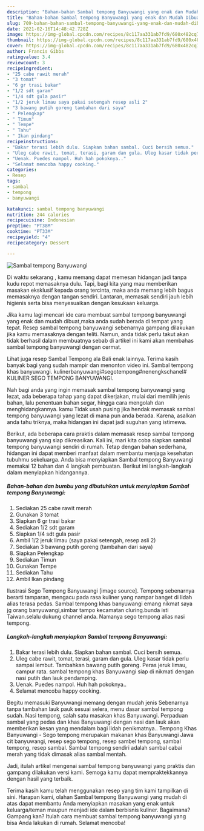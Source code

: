 ```yaml
---
description: "Bahan-bahan Sambal tempong Banyuwangi yang enak dan Mudah Dibuat"
title: "Bahan-bahan Sambal tempong Banyuwangi yang enak dan Mudah Dibuat"
slug: 709-bahan-bahan-sambal-tempong-banyuwangi-yang-enak-dan-mudah-dibuat
date: 2021-02-16T14:48:42.728Z
image: https://img-global.cpcdn.com/recipes/8c117aa331ab7fd9/680x482cq70/sambal-tempong-banyuwangi-foto-resep-utama.jpg
thumbnail: https://img-global.cpcdn.com/recipes/8c117aa331ab7fd9/680x482cq70/sambal-tempong-banyuwangi-foto-resep-utama.jpg
cover: https://img-global.cpcdn.com/recipes/8c117aa331ab7fd9/680x482cq70/sambal-tempong-banyuwangi-foto-resep-utama.jpg
author: Francis Gibbs
ratingvalue: 3.4
reviewcount: 3
recipeingredient:
- "25 cabe rawit merah"
- "3 tomat"
- "6 gr trasi bakar"
- "1/2 sdt garam"
- "1/4 sdt gula pasir"
- "1/2 jeruk limau saya pakai setengah resep asli 2"
- "3 bawang putih goreng tambahan dari saya"
- " Pelengkap"
- " Timun"
- " Tempe"
- " Tahu"
- " Ikan pindang"
recipeinstructions:
- "Bakar terasi lebih dulu. Siapkan bahan sambal. Cuci bersih semua."
- "Uleg cabe rawit, tomat, terasi, garam dan gula. Uleg kasar tidak perlu sampai lembut. Tambahkan bawang putih goreng. Peras jeruk limau, campur rata. sambal tempong khas Banyuwangi siap di nikmati dengan nasi putih dan lauk pendamping."
- "Uenak. Puedes nampol. Huh hah pokoknya.."
- "Selamat mencoba happy cooking."
categories:
- Resep
tags:
- sambal
- tempong
- banyuwangi

katakunci: sambal tempong banyuwangi 
nutrition: 244 calories
recipecuisine: Indonesian
preptime: "PT38M"
cooktime: "PT33M"
recipeyield: "4"
recipecategory: Dessert

---
```



![Sambal tempong Banyuwangi](https://img-global.cpcdn.com/recipes/8c117aa331ab7fd9/680x482cq70/sambal-tempong-banyuwangi-foto-resep-utama.jpg)

Di waktu  sekarang , kamu memang dapat memesan hidangan jadi tanpa kudu repot memasaknya dulu. Tapi, bagi kita yang mau memberikan masakan eksklusif kepada orang tercinta, maka anda memang lebih bagus memasaknya dengan tangan sendiri. Lantaran, memasak sendiri jauh lebih higienis serta bisa menyesuaikan dengan kesukaan keluarga.

Jika kamu lagi mencari ide cara membuat sambal tempong banyuwangi yang enak dan mudah dibuat,maka anda sudah berada di tempat yang tepat. Resep sambal tempong banyuwangi  sebenarnya gampang dilakukan jika kamu memasaknya dengan teliti. Namun, anda tidak perlu takut akan tidak berhasil dalam membuatnya 
sebab di artikel ini kami akan membahas sambal tempong banyuwangi dengan cermat.  

Lihat juga resep Sambal Tempong ala Bali enak lainnya. Terima kasih banyak bagi yang sudah mampir dan menonton video ini. Sambal tempong khas banyuwangi. kulinerbanyuwangi#segotempong#nenengkschanel# KULINER SEGO TEMPONG BANYUWANGI.

Nah bagi anda yang ingin memasak sambal tempong banyuwangi yang lezat, ada beberapa tahap yang dapat dikerjakan, mulai dari memilih jenis bahan, lalu penentuan bahan segar, hingga cara mengolah dan menghidangkannya. kamu Tidak usah pusing jika hendak memasak sambal tempong banyuwangi yang lezat di mana pun anda berada. Karena, asalkan anda  tahu triknya, maka hidangan ini dapat jadi suguhan yang istimewa.

Berikut, ada beberapa cara praktis  dalam memasak resep sambal tempong banyuwangi yang siap dikreasikan. Kali ini, mari kita coba siapkan sambal tempong banyuwangi sendiri di rumah. Tetap dengan bahan sederhana, hidangan ini dapat memberi manfaat dalam membantu menjaga kesehatan tubuhmu sekeluarga. Anda bisa menyiapkan Sambal tempong Banyuwangi memakai 12 bahan dan 4 langkah pembuatan. Berikut ini langkah-langkah dalam menyiapkan hidangannya.

<!--inarticleads1-->

##### Bahan-bahan dan bumbu yang dibutuhkan untuk menyiapkan Sambal tempong Banyuwangi:

1. Sediakan 25 cabe rawit merah
1. Gunakan 3 tomat
1. Siapkan 6 gr trasi bakar
1. Sediakan 1/2 sdt garam
1. Siapkan 1/4 sdt gula pasir
1. Ambil 1/2 jeruk limau (saya pakai setengah, resep asli 2)
1. Sediakan 3 bawang putih goreng (tambahan dari saya)
1. Siapkan  Pelengkap
1. Sediakan  Timun
1. Gunakan  Tempe
1. Sediakan  Tahu
1. Ambil  Ikan pindang


Ilustrasi Sego Tempong Banyuwangi [image source]. Tempong sebenarnya berarti tamparan, mengacu pada rasa kuliner yang nampar banget di lidah alias terasa pedas. Sambal tempong khas banyuwangi emang nikmat saya jg orang banyuwangi,simbar tampo kecamatan cluring.bunda isti Taiwan.selalu dukung channel anda. Namanya sego tempong alias nasi tempong. 

<!--inarticleads2-->

##### Langkah-langkah menyiapkan Sambal tempong Banyuwangi:

1. Bakar terasi lebih dulu. Siapkan bahan sambal. Cuci bersih semua.
1. Uleg cabe rawit, tomat, terasi, garam dan gula. Uleg kasar tidak perlu sampai lembut. Tambahkan bawang putih goreng. Peras jeruk limau, campur rata. sambal tempong khas Banyuwangi siap di nikmati dengan nasi putih dan lauk pendamping.
1. Uenak. Puedes nampol. Huh hah pokoknya..
1. Selamat mencoba happy cooking.


Begitu memasuki Banyuwangi memang dengan mudah jenis Sebenarnya tanpa tambahan lauk pauk sesuai selera, menu dasar sambal tempong sudah. Nasi tempong, salah satu masakan khas Banyuwangi. Perpaduan sambal yang pedas dan khas Banyuwangi dengan nasi dan lauk akan memberikan kesan yang mendalam bagi lidah penikmatnya.. Tempong Khas Banyuwangi - Sego tempong merupakan makanan khas Banyuwangi Jawa cit banyuwangi, resep sego tempong, resep sambel tempong, sambal tempong, resep sambal. Sambal tempong sendiri adalah sambal cabai merah yang tidak dimasak alias sambal mentah. 

Jadi, itulah artikel mengenai  sambal tempong banyuwangi  yang praktis dan gampang dilakukan versi kami. Semoga kamu dapat mempraktekkannya dengan hasil yang terbaik. 

Terima kasih kamu telah menggunakan resep yang tim kami tampilkan di sini. Harapan kami, olahan  Sambal tempong Banyuwangi yang mudah di atas dapat membantu Anda menyiapkan masakan yang enak untuk keluarga/teman maupun menjadi ide dalam berbisnis kuliner. Bagaimana? Gampang kan? Itulah cara membuat sambal tempong banyuwangi yang bisa Anda lakukan di rumah. Selamat mencoba!

